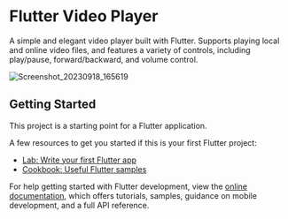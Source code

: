 # Flutter Video Player

A simple and elegant video player built with Flutter. Supports playing local and online video files, and features a variety of controls, including play/pause, forward/backward, and volume control.

![Screenshot_20230918_165619](https://github.com/omidvkl/Flutter-Video-Player/assets/117024895/e8b5ae67-afc9-42e4-b3d5-3edc2c741603)

## Getting Started

This project is a starting point for a Flutter application.

A few resources to get you started if this is your first Flutter project:

- [Lab: Write your first Flutter app](https://docs.flutter.dev/get-started/codelab)
- [Cookbook: Useful Flutter samples](https://docs.flutter.dev/cookbook)

For help getting started with Flutter development, view the
[online documentation](https://docs.flutter.dev/), which offers tutorials,
samples, guidance on mobile development, and a full API reference.
